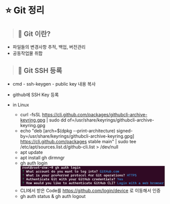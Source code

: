 # ⭐ Git 정리

> ## 📌 Git 이란?

* 파일들의 변경사항 추적, 백업, 버전관리
* 공동작업물 취합

> ## 📌 Git SSH 등록

* cmd - ssh-keygen - public key 내용 복사
* github에 SSH Key 등록

* in Linux
  * curl -fsSL https://cli.github.com/packages/githubcli-archive-keyring.gpg | sudo dd of=/usr/share/keyrings/githubcli-archive-keyring.gpg
  * echo "deb [arch=$(dpkg --print-architecture) signed-by=/usr/share/keyrings/githubcli-archive-keyring.gpg] https://cli.github.com/packages stable main" | sudo tee /etc/apt/sources.list.d/github-cli.list > /dev/null
  * apt update
  * apt install gh dirmngr
  * gh auth login
  ![sc](images/gh_auth_login.png)
  * CLI에서 받은 Code를 https://github.com/login/device 로 이동해서 인증
  * gh auth status & gh auth logout